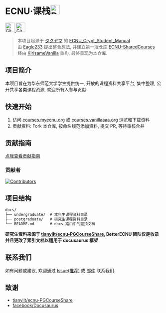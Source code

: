 # ECNU·课栈<a href="https://docusaurus.io/docs/category/guides"><img src="https://docusaurus.io/img/docusaurus.svg" height="30" alt="Docusaurus"></a>

<a>
<a href="https://github.com/BetterECNU/SharedCourses/issues">
<img src="https://img.shields.io/github/issues/BetterECNU/SharedCourses?style=for-the-badge&link=https%3A%2F%2Fgithub.com%2FBetterECNU%2FSharedCourses%2Fissues" height="30" alt="GitHub Issues or Pull Requests">
</a>
<img src="https://img.shields.io/github/repo-size/BetterECNU/SharedCourses?style=for-the-badge" height="30" alt="GitHub repo size">
</a>

> 本项目起源于 [タクヤマ](https://github.com/takuyamafuru) 的 [ECNU_Crypt_Student_Manual](https://github.com/BetterECNU/ECNU_Crypt_Student_Manual)  
> 由 [Eagle233](https://github.com/Eagle233Fake) 提出整合想法, 并建立第一版仓库 [ECNU-SharedCourses](https://github.com/BetterECNU/ECNU-SharedCourses)  
> 经由 [KirisameVanilla](https://github.com/KirisameVanilla) 重构, 最终呈现为本仓库.

## 项目简介

本项目旨在为华东师范大学学生提供统一, 开放的课程资料共享平台, 集中整理, 公开共享各类课程资源, 欢迎所有人参与贡献.

## 快速开始

1. 访问 [courses.myecnu.org](https://courses.myecnu.org) 或 [courses.vanillaaaa.org](https://courses.vanillaaaa.org) 浏览和下载资料
2. 贡献资料: Fork 本仓库, 按命名规范添加资料, 提交 PR, 等待审核合并

## 贡献指南

[点我查看贡献指南](https://github.com/BetterECNU/SharedCourses?tab=contributing-ov-file)

### 贡献者

<a href="https://github.com/betterecnu/sharedcourses/graphs/contributors">
  <img src="https://contrib.rocks/image?repo=betterecnu/sharedcourses" alt="Contributors"/>
</a>

## 项目结构

``` markdown
docs/
├── undergraduate/  # 本科生课程资料目录
├── postgraduate/   # 研究生课程资料目录
└── README.md       # docs 路由中的置顶文档
```

**研究生资料来源于 [tianyilt/ecnu-PGCourseShare](https://github.com/tianyilt/ecnu-PGCourseShare), BetterECNU 团队仅是收录并且更改了索引文档以适用于 docusaurus 框架**

## 联系我们

如有问题或建议, 欢迎通过 [Issue(推荐)](https://github.com/BetterECNU/SharedCourses/issues) 或 [邮件](mailto:zy1834576129@outlook.com) 联系我们.

## 致谢

- [tianyilt/ecnu-PGCourseShare](https://github.com/tianyilt/ecnu-PGCourseShare)
- [facebook/Docusaurus](https://github.com/facebook/docusaurus)
